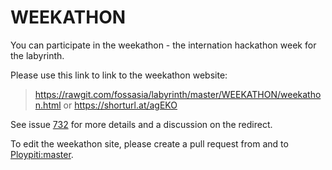 # WEEKATHON

You can participate in the weekathon - the internation hackathon week for the labyrinth.

Please use this link to link to the weekathon website:

> https://rawgit.com/fossasia/labyrinth/master/WEEKATHON/weekathon.html
> or https://shorturl.at/agEKO

See issue [732](https://github.com/fossasia/labyrinth/issues/732) for more details and a discussion on the redirect.

To edit the weekathon site, please create a pull request from and to [Ploypiti:master](https://github.com/Ploypiti/labyrinth).

